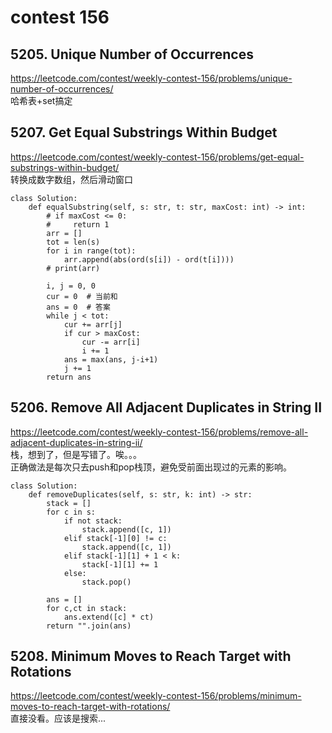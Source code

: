 # contest 156
## 5205. Unique Number of Occurrences
https://leetcode.com/contest/weekly-contest-156/problems/unique-number-of-occurrences/    
哈希表+set搞定
## 5207. Get Equal Substrings Within Budget  
https://leetcode.com/contest/weekly-contest-156/problems/get-equal-substrings-within-budget/  
转换成数字数组，然后滑动窗口  
```
class Solution:
    def equalSubstring(self, s: str, t: str, maxCost: int) -> int:
        # if maxCost <= 0:
        #     return 1
        arr = []
        tot = len(s)
        for i in range(tot):
            arr.append(abs(ord(s[i]) - ord(t[i])))
        # print(arr)
        
        i, j = 0, 0
        cur = 0  # 当前和
        ans = 0  # 答案
        while j < tot:
            cur += arr[j]
            if cur > maxCost:
                cur -= arr[i]
                i += 1
            ans = max(ans, j-i+1)
            j += 1
        return ans
```
## 5206. Remove All Adjacent Duplicates in String II  
https://leetcode.com/contest/weekly-contest-156/problems/remove-all-adjacent-duplicates-in-string-ii/  
栈，想到了，但是写错了。唉。。。   
正确做法是每次只去push和pop栈顶，避免受前面出现过的元素的影响。   
```
class Solution:
    def removeDuplicates(self, s: str, k: int) -> str:
        stack = []
        for c in s:
            if not stack:
                stack.append([c, 1])
            elif stack[-1][0] != c:
                stack.append([c, 1])
            elif stack[-1][1] + 1 < k:
                stack[-1][1] += 1
            else:
                stack.pop()
        
        ans = []
        for c,ct in stack:
            ans.extend([c] * ct)
        return "".join(ans)
```
## 5208. Minimum Moves to Reach Target with Rotations  
https://leetcode.com/contest/weekly-contest-156/problems/minimum-moves-to-reach-target-with-rotations/   
直接没看。应该是搜索...  
